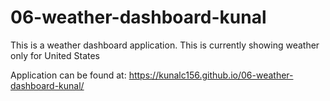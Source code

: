 # 06-weather-dashboard-kunal

This is a weather dashboard application. This is currently showing weather only for United States

 
Application can be found at: https://kunalc156.github.io/06-weather-dashboard-kunal/